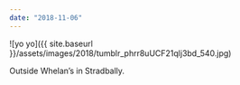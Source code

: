 ```yaml
---
date: "2018-11-06"
---
```


![yo yo]({{ site.baseurl }}/assets/images/2018/tumblr_phrr8uUCF21qlj3bd_540.jpg)

Outside Whelan’s in Stradbally.
